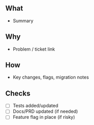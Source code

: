 ## What
- Summary

## Why
- Problem / ticket link

## How
- Key changes, flags, migration notes

## Checks
- [ ] Tests added/updated
- [ ] Docs/PRD updated (if needed)
- [ ] Feature flag in place (if risky)
